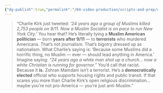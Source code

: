 ```yaml
---
{"dg-publish":true,"permalink":"/04-video-production/scripts-and-prep/charlie-kirk-s-tweet-is-straight-up-racist-propaganda/","tags":["#draft"],"created":"2025-06-27T22:59:50.579-04:00","updated":"2025-06-27T23:11:22.461-04:00"}
---
```


> “Charlie Kirk just tweeted: _‘24 years ago a group of Muslims killed 2,753 people on 9/11. Now a Muslim Socialist is on pace to run New York City.’_
> You hear that? He’s literally tying a **Muslim American politician** — born **years after 9/11** — to **terrorists** who murdered Americans.
> That’s not journalism. That’s bigotry dressed up as nationalism.
> What Charlie’s saying is: ‘Because some Muslims did a horrific thing, no Muslim — ever — should lead anything in America.’
> Imagine saying: _“24 years ago a white man shot up a church… now a white Christian is running for governor.”_
> You’d call that racist. Because it **is.**
> Zohran Mamdani isn’t a terrorist. He’s a **democratically elected** official who supports housing rights and public transit.
> If that scares you more than Charlie Kirk’s open religious discrimination…
> maybe you’re not pro-America — you’re just anti-Muslim.”